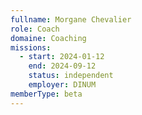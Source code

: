 ```yaml
---
fullname: Morgane Chevalier
role: Coach
domaine: Coaching
missions:
  - start: 2024-01-12
    end: 2024-09-12
    status: independent
    employer: DINUM
memberType: beta
---
```

